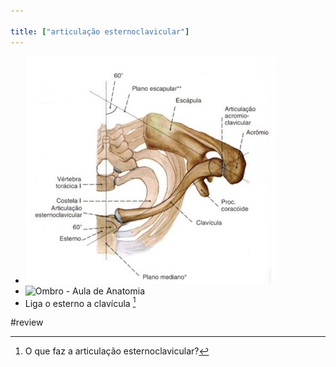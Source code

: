 ```yaml
---

title: ["articulação esternoclavicular"]
---
```

+ ![Pasted image 20210412094927.png](Pasted%20image%2020210412094927.png)
+ ![Ombro - Aula de Anatomia](https://www.auladeanatomia.com/novosite/wp-content/uploads/2020/06/Imagem22.jpg)
+ Liga o esterno a clavícula [^394113]

[^394113]: O que faz a articulação esternoclavicular?



#review 
